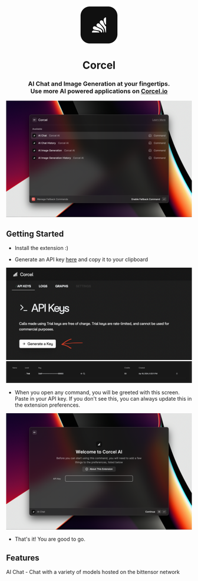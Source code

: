 <p align="center">
    <img width=100 src="./media/icon.png">
</p>

<h1 align="center">Corcel</h1>

<h3 align="center">
    AI Chat and Image Generation at your fingertips.<br>
    Use more AI powered applications on <a href="https://corcel.io">Corcel.io</a>
</h3>

![Commands Screenshot](./media/corcel-commands-screenshot.png)

## Getting Started

- Install the extension :)

- Generate an API key [here](https://app.corcel.io/dashboard/api-keys) and copy it to your clipboard

![](./media/generate-api-key.png)
![](./media/api-key.png)

- When you open any command, you will be greeted with this screen. Paste in your API key. If you don't see this, you can always update this in the extension preferences.

![](./media/type-api-key.png)

- That's it! You are good to go.

## Features

AI Chat - Chat with a variety of models hosted on the bittensor network
